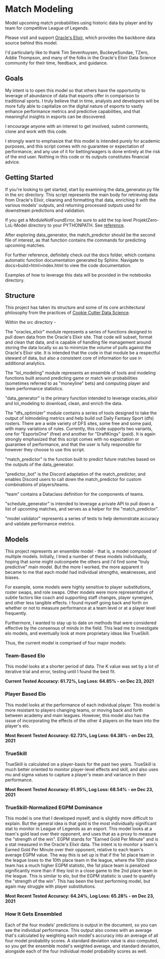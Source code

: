 # Match Modeling
Model upcoming match probabilities using historic data by player and by team for competitive League of Legends.

Please visit and support [Oracle's Elixir](https://www.oracleselixir.com), which provides the backbone data source behind this model. 

I'd particularly like to thank Tim Sevenhuysen, BuckeyeSundae, TZero, Addie Thompson, and many of the folks in the Oracle's Elixir Data Science community for their time, feedback, and guidance. 

## Goals

My intent is to open this model so that others have the opportunity to leverage of abundance of data that esports offer in comparison to traditional sports. I truly believe that in time, analysts and developers will be more fully able to capitalize on the digital nature of esports to vastly enhance performance metrics and predictive capabilities, and that meaningful insights in esports can be discovered. 

I encourage anyone with an interest to get involved, submit comments, clone and work with this code. 

I strongly want to emphasize that this model is intended purely for academic purposes, and this script comes with no guarantee or expectation of performance, and any use of it for betting/wagers is done entirely at the risk of the end user. Nothing in this code or its outputs constitutes financial advice. 

## Getting Started

If you're looking to get started, start by examining the data_generator.py file in the src directory. This script represents the main body for retrieving data from Oracle's Elixir, cleaning and formatting that data, enriching it with the various models' outputs, and returning processed outputs used for downstream predictions and validation. 

If you get a ModuleNotFoundError, be sure to add the top level ProjektZero-LoL-Model directory to your PYTHONPATH. See [reference](https://towardsdatascience.com/how-to-fix-modulenotfounderror-and-importerror-248ce5b69b1c). 

After exploring data_generator, the match_predictor should be the second file of interest, as that function contains the commands for predicting upcoming matches.  

For further reference, definitely check out the docs folder, which contains automatic function documentation generated by Sphinx. Navigate to docs>build>html>index.html to view the code documentation. 

Examples of how to leverage this data will be provided in the notebooks directory. 

## Structure

This project has taken its structure and some of its core architectural philosophy from the practices of [Cookie Cutter Data Science](https://drivendata.github.io/cookiecutter-data-science/). 

Within the src directory - 

The "oracles_elixir" module represents a series of functions designed to pull down data from the Oracle's Elixir site. That code will subset, format and clean that data, and is capable of handling file management around storing the data locally so as to minimize the volume of pulls against the Oracle's Elixir site. It is intended that the code in that module be a respectful steward of data, but also a consistent core of information for use in additional analytics. 

The "lol_modeling" module represents an ensemble of tools and modeling functions built around predicting game or match win probabilities (sometimes referred to as "moneyline" bets) and computing player and team performance statistics. 

"data_generator" is the primary function intended to leverage oracles_elixir and lol_modeling to download, clean, and enrich the data. 

The "dfs_optimizer" module contains a series of tools designed to take the output of lolmodeling metrics and help build out Daily Fantasy Sport (dfs) rosters. There are a wide variety of DFS sites, some free and some paid, with many variations of rules. Currently, this code supports two variants, one for "EsportsOne" (free) and another for "DraftKings" (paid). It is again strongly emphasized that this script comes with no expectation or guarantee of performance, and that the user is fully responsible for however they choose to use this script. 

"match_predictor" is the function built to predict future matches based on the outputs of the data_generator.

"predictor_bot" is the Discord adaptation of the match_predictor, and enables Discord users to call down the match_predictor for custom combinations of players/teams. 

"team" contains a Dataclass definition for the components of teams. 

"schedule_generator" is intended to leverage a private API to pull down a list of upcoming matches, and serves as a helper for the "match_predictor". 

"model validator" represents a series of tests to help demonstrate accuracy and validate performance metrics. 

## Models

This project represents an ensemble model - that is, a model composed of multiple models. Initially, I tried a number of these models individually, hoping that some might outcompete the others and I'd find some "truly predictive" main model. But the more I worked, the more apparent it became to me that each model had individual strengths, weaknesses, and biases. 

For example, some models were highly sensitive to player substitutions, roster swaps, and role swaps. Other models were more representative of subtle factors like coach and supporting staff changes, player synergies, and other less tangible effects. I found myself going back and forth on whether or not to measure performance at a team level or at a player level frequently. 

Furthermore, I wanted to stay up to date on methods that were considered effective by the consensus of minds in the field. This lead me to investigate elo models, and eventually look at more proprietary ideas like TrueSkill. 

Thus, the current model is comprised of four major models:

### Team-Based Elo

This model looks at a shorter period of data. The K value was set by a lot of iterative trial and error, testing until I found the best fit. 

**Current Tested Accuracy: 61.72%, Log Loss: 64.85% - on Dec 23, 2021**

### Player Based Elo

This model looks at the performance of each individual player. This model is more resistant to players changing teams, or moving back and forth between academy and main leagues. However, this model also has the issue of incorporating the effects of the other 4 players on the team into the player's elo. 

**Most Recent Tested Accuracy: 62.73%, Log Loss: 64.38% - on Dec 23, 2021**

### TrueSkill

TrueSkill is calculated on a player-basis for the past two years. TrueSkill is much better oriented to monitor player-level effects and skill, and also uses mu and sigma values to capture a player's mean and variance in their performance. 

**Most Recent Tested Accuracy: 61.95%, Log Loss: 68.54% - on Dec 23, 2021**

### TrueSkill-Normalized EGPM Dominance

This model is one that I developed myself, and is slightly more difficult to explain. But the general idea is that gold is the most individually significant stat to monitor in League of Legends as an esport. This model looks at a team's gold lead over their opponent, and uses that as a proxy to measure the "strength of the win". EGPM stands for "Earned Gold Per Minute" and is a stat measured in the Oracle's Elixir data. The intent is to monitor a team's Earned Gold Per Minute over their opponent, relative to each team's average EGPM value. The way this is set up is that if the 1st place team in the league loses to the 10th place team in the league, where the 10th place team has a much higher EGPM statistic, the 1st place team is penalized significantly more than if they lost in a close game to the 2nd place team in the league. This is similar to elo, but the EGPM statistic is used to quantify the "strength of the win". This has been the best performing model, but again may struggle with player substitutions. 

**Most Recent Tested Accuracy: 64.24%, Log Loss: 65.28% - on Dec 23, 2021**

### How It Gets Ensembled

Each of the four models' predictions is output in the document, so you can see the individual performance. This output also comes with an average that's calculated by weighting each model's accuracy into an average of all four model probability scores. A standard deviation value is also computed, so you get the ensemble model's weighted average, and standard deviation, alongside each of the four individual model probability scores as well. 
 
